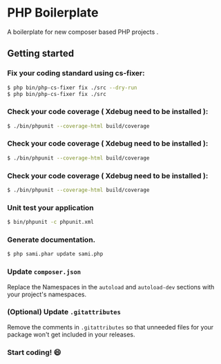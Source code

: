 # PHP Boilerplate

A boilerplate for new composer based PHP projects .

## Getting started

### Fix your coding standard using cs-fixer:

```bash
$ php bin/php-cs-fixer fix ./src --dry-run
$ php bin/php-cs-fixer fix ./src 
```

### Check your code coverage ( Xdebug need to be installed ):

```bash
$ ./bin/phpunit --coverage-html build/coverage
```

### Check your code coverage ( Xdebug need to be installed ):

```bash
$ ./bin/phpunit --coverage-html build/coverage
```

### Check your code coverage ( Xdebug need to be installed ):

```bash
$ ./bin/phpunit --coverage-html build/coverage
```

### Unit test your application

```bash
$ bin/phpunit -c phpunit.xml
```

### Generate documentation.

```bash
$ php sami.phar update sami.php
```

### Update `composer.json`

Replace the Namespaces in the `autoload` and `autoload-dev` sections with your project's namespaces.

### (Optional) Update `.gitattributes`

Remove the comments in `.gitattributes` so that unneeded files for your package won't get included in your releases.

### Start coding! :smile:



